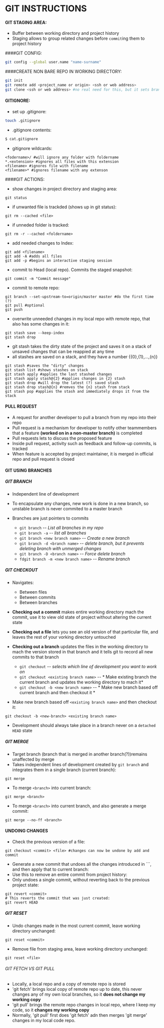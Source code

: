 GIT INSTRUCTIONS
================

#### GIT STAGING AREA:

* Buffer between working directory and project history
* Staging allows to group related changes before `commit`ing them to project history

####GIT CONFIG:

```bash
git config --global user.name "name-surname"
```

####CREATE NON BARE REPO IN WORKING DIRECTORY:

```bash
git init
git remote add <project_name or origin> <ssh or web address>
git clone <ssh or web address> #no real need for this, but it sets branch tracking automatically
```
#### GITIGNORE:

* set up .gitignore:

```bash
touch .gitignore
```
* .gitignore contents:

```bash
$ cat.gitignore
```
* gitignore wildcards:

```
<fodername>/ #will ignore any folder with foldername
*.<extension> #ignores all files with this extension
<filename> #ignores file with filename
<filename>* #ignores filename with any extenson
```
####GIT ACTIONS:

* show changes in project directory and staging area:

```
git status
```
* if unwanted file is trackded (shows up in git status):

```
git rm --cached <file>
```

* if unneded folder is tracked:

```
git rm -r --cached <foldername>
```

* add needed changes to Index:

```
git add <filename>
git add -A #adds all files
git add -p #begins an interactive staging session
```

* commit to Head (local repo). Commits the staged snapshot:

```
git commit -m "Commit message"
```

* commit to remote repo:

```
git branch --set-upstream-to=origin/master master #do the first time (?)
git pull #optional
git push
```

* overwrite unneeded changes in my local repo with remote repo, that also has some changes in it:

```
git stash save --keep-index
git stash drop
```
* git stash takes the dirty state of the project and saves it on a stack of unsaved changes that can be reappied at any time
* all stashes are saved on a stack, and they have a number {{0},{1},...,{n}}
```
git stash #saves the "dirty" changes
git stash list #shows stashes on stack
git stash apply #applies the last stashed changes
git stash apply stash@{2} #applies changes in {2} stash
git stash drop #will drop the latest (?) saved stash
git stash drop stash@{n} #remves the {n} stash from stack
git stash pop #applies the stash and immediately drops it from the stack
```
#### PULL REQUEST
* A request for another developer to pull a branch from my repo into their repo
* Pull request is a mechanism for developer to notify other teammembers that a feature **(worked on in a non-master branch)** is completed
* Pull requests lets to discuss the proposed feature
* Inside pull request, activity such as feedback and follow-up commits, is tracked
* When feature is accepted by project maintainer, it is merged in official repo and pull request is closed

#### GIT USING BRANCHES
##### GIT BRANCH
* Independent line of development
* To encapsulate any changes, new work is done in a new branch, so unstable branch is never commited to a master branch
* Branches are just pointers to commits

  * `git branch` -- *List all branches in my repo*
  * `git branch -a` -- *list all branches*
  * `git branch <new branch name>` -- *Create a new branch*
  * `git branch -d <branch name>` -- *delete branch, but it prevents deleting branch with unmerged changes*
  * `git branch -D <branch name>` -- *Force delete branch*
  * `fdgit branch -m <new branch name>` -- *Rename branch*

##### GIT CHECKOUT
* Navigates:
  * Between files
  * Between commits
  * Between branches
* **Checking out a commit** makes entire working directory mach the commit, use it to view old state of project without altering the current state
* **Checking out a file** lets you see an old version of that particular file, and leaves the rest of your vorking directory untouched
* **Checking out a branch** updates the files in the working directory to mach the version stored in that branch and it tells git to record all new commits to that branch

  * `git checkout` -- *selects which line of development you want to work on*
  * `git checkout <existing branch name>` -- * Make existing branch the current branch and updates the working directory to mach it*
  * `git checkout -b <new branch name>` -- * Make new branch based off current branch and then checkout it *


* Make new branch based off `<existing branch name>` and then checkout it:

```
git checkout -b <new-branch> <existing branch name>
```
* Development should always take place in a branch never on a `detached HEAD` state

##### GIT MERGE
* Target branch (branch that is merged in another branch(?))remains unaffected by merge
* Takes independent lines of development created by `git branch` and integrates them in a single branch (current branch):

```
git merge
```
* To merge `<branch>` into current branch:

```
git merge <branch>
```
* To merge `<branch>` into current branch, and also generate a merge commit:

```
git merge --no-ff <branch>
```
#### UNDOING CHANGES

* Check the previous version of a file:

```
git checkout <commit> <file> #changes can now be undone by add and commit
```
* Generate a new commit that undoes all the changes introduced in ``<commit>`, and then apply that to current branch:
* Use this to remove an entire commit from project history:
* Only undoes a single commit, without reverting back to the previous project state:

```
git revert <commit>
# This reverts the commit that was just created:
git revert HEAD
```
##### GIT RESET

* Undo changes made in the most current commit, leave working directory unchanged:

```
git reset <commit> 
```
* Remove file from staging area, leave working directory unchanged:

```
git reset <file>
```

###### GIT FETCH VS GIT PULL

* Locally, a local repo and a copy of remote repo is stored
* 'git fetch'  brings local copy of remote repo up to date, this never changes any of my own local branches, so it **does not change my working copy**
* 'git pull' brings the remote repo changes in local repo, where I keep my code, so it **changes my working copy**
* Normally, 'git pull' first does 'git fetch' adn then merges 'git merge' changes in my local code repo.




